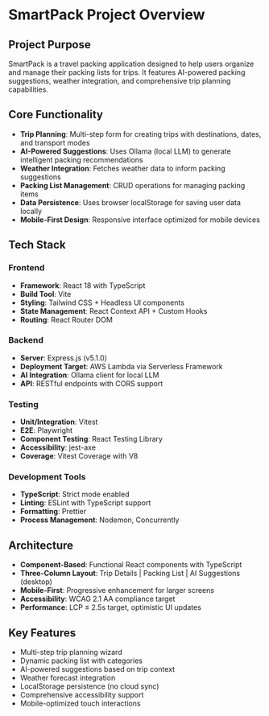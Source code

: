 # SmartPack Project Overview

## Project Purpose
SmartPack is a travel packing application designed to help users organize and manage their packing lists for trips. It features AI-powered packing suggestions, weather integration, and comprehensive trip planning capabilities.

## Core Functionality
- **Trip Planning**: Multi-step form for creating trips with destinations, dates, and transport modes
- **AI-Powered Suggestions**: Uses Ollama (local LLM) to generate intelligent packing recommendations
- **Weather Integration**: Fetches weather data to inform packing suggestions
- **Packing List Management**: CRUD operations for managing packing items
- **Data Persistence**: Uses browser localStorage for saving user data locally
- **Mobile-First Design**: Responsive interface optimized for mobile devices

## Tech Stack
### Frontend
- **Framework**: React 18 with TypeScript
- **Build Tool**: Vite
- **Styling**: Tailwind CSS + Headless UI components
- **State Management**: React Context API + Custom Hooks
- **Routing**: React Router DOM

### Backend
- **Server**: Express.js (v5.1.0)
- **Deployment Target**: AWS Lambda via Serverless Framework
- **AI Integration**: Ollama client for local LLM
- **API**: RESTful endpoints with CORS support

### Testing
- **Unit/Integration**: Vitest
- **E2E**: Playwright
- **Component Testing**: React Testing Library
- **Accessibility**: jest-axe
- **Coverage**: Vitest Coverage with V8

### Development Tools
- **TypeScript**: Strict mode enabled
- **Linting**: ESLint with TypeScript support
- **Formatting**: Prettier
- **Process Management**: Nodemon, Concurrently

## Architecture
- **Component-Based**: Functional React components with TypeScript
- **Three-Column Layout**: Trip Details | Packing List | AI Suggestions (desktop)
- **Mobile-First**: Progressive enhancement for larger screens
- **Accessibility**: WCAG 2.1 AA compliance target
- **Performance**: LCP ≤ 2.5s target, optimistic UI updates

## Key Features
- Multi-step trip planning wizard
- Dynamic packing list with categories
- AI-powered suggestions based on trip context
- Weather forecast integration
- LocalStorage persistence (no cloud sync)
- Comprehensive accessibility support
- Mobile-optimized touch interactions